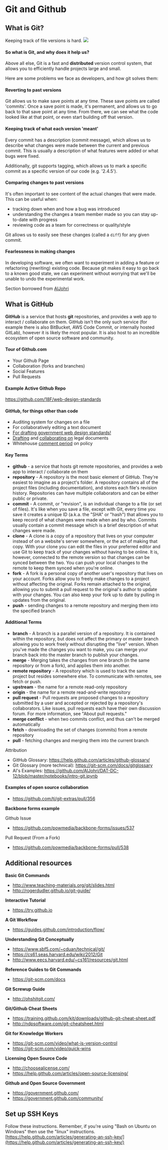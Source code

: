 # Git and Github

## What is Git?

Keeping track of file versions is hard.
![](http://petapixel.com/assets/uploads/2015/07/psdrevisioning.jpg)

#### So what is Git, and why does it help us?
Above all else, Git is a fast and **distributed** version control system, that allows you to efficiently handle projects large and small.

Here are some problems we face as developers, and how git solves them:

#### Reverting to past versions

Git allows us to make save points at any time. These save points are called 'commits'. Once a save point is made, it's permanent, and allows us to go back to that save point at any time. From there, we can see what the code looked like at that point, or even start building off that version.

#### Keeping track of what each version 'meant'

Every commit has a description (commit message), which allows us to describe what changes were made between the current and previous commit. This is usually a description of what features were added or what bugs were fixed.

Additionally, git supports tagging, which allows us to mark a specific commit as a specific version of our code (e.g. '2.4.5').

#### Comparing changes to past versions

It's often important to see content of the actual changes that were made. This can be useful when:

* tracking down when and how a bug was introduced
* understanding the changes a team member made so you can stay up-to-date with progress
* reviewing code as a team for correctness or quality/style

Git allows us to easily see these changes (called a `diff`) for any given commit.

#### Fearlessness in making changes

In developing software, we often want to experiment in adding a feature or
refactoring (rewriting) existing code. Because git makes it easy to go back to a
known good state, we can experiment without worrying that we'll be unable to
undo the experimental work.

Section borrowed from [AlJohri](https://github.com/AlJohri/DAT-DC-12/blob/master/notebooks/intro-git.ipynb)

## What is GitHub

**GitHub** is a service that hosts **git** repositories, and provides a web app to interact / collaborate on them. GitHub isn't the only such service (for example there is also BitBucket, AWS Code Commit, or internally hosted GitLab), however it is likely the most popular. It is also host to an incredible ecosystem of open source software and community.

#### Tour of Github.com
* Your Github Page
* Collaboration (forks and branches)
* Social Features
* Pull Requests

#### Example Active Github Repo
https://github.com/18F/web-design-standards

#### GitHub, for things other than code
* Auditing system for changes on a file
* For collaboratively editing a text document
* [For drafting government web design standards!](https://github.com/18F/web-design-standards)
* [Drafting](https://github.com/twitter/innovators-patent-agreement) and [collaborating on](https://github.com/twitter/innovators-patent-agreement/issues) legal documents
* Whitehouse [comment period](https://github.com/WhiteHouse/source-code-policy/issues?q=is%3Aissue+is%3Aclosed) on policy 

#### Key Terms
* **github** - a service that hosts git remote repositories, and provides a web app to interact / collaborate on them
* **repository** - A repository is the most basic element of GitHub. They're easiest to imagine as a project's folder. A repository contains all of the project files (including documentation), and stores each file's revision history. Repositories can have multiple collaborators and can be either public or private.
* **commit** - A commit, or "revision", is an individual change to a file (or set of files). It's like when you save a file, except with Git, every time you save it creates a unique ID (a.k.a. the "SHA" or "hash") that allows you to keep record of what changes were made when and by who. Commits usually contain a commit message which is a brief description of what changes were made.
* **clone**  - A clone is a copy of a repository that lives on your computer instead of on a website's server somewhere, or the act of making that copy. With your clone you can edit the files in your preferred editor and use Git to keep track of your changes without having to be online. It is, however, connected to the remote version so that changes can be synced between the two. You can push your local changes to the remote to keep them synced when you're online.
* **fork** - A fork is a personal copy of another user's repository that lives on your account. Forks allow you to freely make changes to a project without affecting the original. Forks remain attached to the original, allowing you to submit a pull request to the original's author to update with your changes. You can also keep your fork up to date by pulling in updates from the original.
* **push** - sending changes to a remote repository and merging them into the specified branch

#### Additional Terms
* **branch** - A branch is a parallel version of a repository. It is contained within the repository, but does not affect the primary or master branch allowing you to work freely without disrupting the "live" version. When you've made the changes you want to make, you can merge your branch back into the master branch to publish your changes.
* **merge**  - Merging takes the changes from one branch (in the same repository or from a fork), and applies them into another.
* **remote repository** - A repository which is used to track the same project but resides somewhere else. To communicate with remotes, see fetch or push.
* **upstream** - the name for a remote read-only repository
* **origin** - the name for a remote read-and-write repository
* **pull request** - Pull requests are proposed changes to a repository submitted by a user and accepted or rejected by a repository's collaborators. Like issues, pull requests each have their own discussion forum. For more information, see "About pull requests."
* **merge conflict** - when two commits conflict, and thus can't be merged automatically
* **fetch**  - downloading the set of changes (commits) from a remote repository
* **pull**   - fetching changes and merging them into the current branch

Attribution 

* GitHub Glossary:  https://help.github.com/articles/github-glossary/
* Git Glossary (more technical): https://git-scm.com/docs/gitglossary
* Al's Examples: https://github.com/AlJohri/DAT-DC-12/blob/master/notebooks/intro-git.ipynb

#### Examples of open source collaboration

* https://github.com/tj/git-extras/pull/356

**Backbone forms example**

Github Issue

* https://github.com/powmedia/backbone-forms/issues/537

Pull Request (From a Fork)

* https://github.com/powmedia/backbone-forms/pull/538

## Additional resources

**Basic Git Commands**

* ​http://www.teaching-materials.org/git/slides.html
* http://rogerdudler.github.io/git-guide/

**Interactive Tutorial**

* https://try.github.io

**A Git Workflow**

* https://guides.github.com/introduction/flow/

**Understanding Git Conceptually**

* ​https://www.sbf5.com/~cduan/technical/git/
* https://cs61.seas.harvard.edu/wiki/2012/Git
* http://www.eecs.harvard.edu/~cs161/resources/git.html

**Reference Guides to Git Commands**

* https://git-scm.com/docs

**Git Screwup Guide**

* http://ohshitgit.com/

**Git/Github Cheat Sheets**

* https://training.github.com/kit/downloads/github-git-cheat-sheet.pdf
* http://ndpsoftware.com/git-cheatsheet.html

**Git for Knowledge Workers**

* https://git-scm.com/video/what-is-version-control
* https://git-scm.com/video/quick-wins

**Licensing Open Source Code**

* http://choosealicense.com/
* https://help.github.com/articles/open-source-licensing/

**Github and Open Source Government**

* https://government.github.com/
* https://government.github.com/community/

## Set up SSH Keys

Follow these instructions. Remember, if you're using "Bash on Ubuntu on Windows" then use the "linux" instructions.
[https://help.github.com/articles/generating-an-ssh-key/](https://help.github.com/articles/generating-an-ssh-key/)


